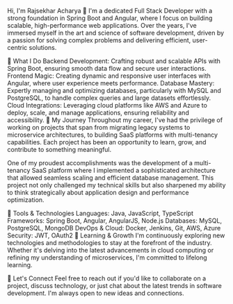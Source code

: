 Hi, I'm Rajsekhar Acharya 👋
I'm a dedicated Full Stack Developer with a strong foundation in Spring Boot and Angular, where I focus on building scalable, high-performance web applications. Over the years, I've immersed myself in the art and science of software development, driven by a passion for solving complex problems and delivering efficient, user-centric solutions.

🌟 What I Do
Backend Development: Crafting robust and scalable APIs with Spring Boot, ensuring smooth data flow and secure user interactions.
Frontend Magic: Creating dynamic and responsive user interfaces with Angular, where user experience meets performance.
Database Mastery: Expertly managing and optimizing databases, particularly with MySQL and PostgreSQL, to handle complex queries and large datasets effortlessly.
Cloud Integrations: Leveraging cloud platforms like AWS and Azure to deploy, scale, and manage applications, ensuring reliability and accessibility.
🚀 My Journey
Throughout my career, I've had the privilege of working on projects that span from migrating legacy systems to microservice architectures, to building SaaS platforms with multi-tenancy capabilities. Each project has been an opportunity to learn, grow, and contribute to something meaningful.

One of my proudest accomplishments was the development of a multi-tenancy SaaS platform where I implemented a sophisticated architecture that allowed seamless scaling and efficient database management. This project not only challenged my technical skills but also sharpened my ability to think strategically about application design and performance optimization.

🔧 Tools & Technologies
Languages: Java, JavaScript, TypeScript
Frameworks: Spring Boot, Angular, AngularJS, Node.js
Databases: MySQL, PostgreSQL, MongoDB
DevOps & Cloud: Docker, Jenkins, Git, AWS, Azure
Security: JWT, OAuth2
🌱 Learning & Growth
I'm continuously exploring new technologies and methodologies to stay at the forefront of the industry. Whether it's delving into the latest advancements in cloud computing or refining my understanding of microservices, I'm committed to lifelong learning.

💬 Let's Connect
Feel free to reach out if you'd like to collaborate on a project, discuss technology, or just chat about the latest trends in software development. I'm always open to new ideas and connections.
